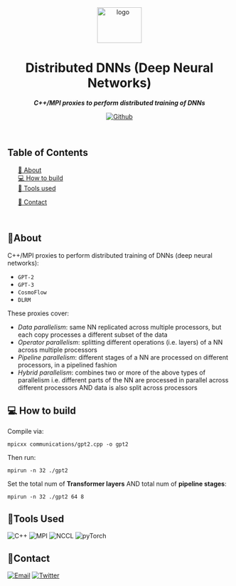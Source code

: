 
<div align="center">

<img src="https://res.cloudinary.com/dnz16usmk/image/upload/v1708598121/dnn.png" alt="logo" width="100" height="80"  />

  <h1 align="center">
        Distributed DNNs (Deep Neural Networks)
    </h1>
    <p align="center"> 
        <i><b>C++/MPI proxies to perform distributed training of DNNs</b></i>
        <br /> 
    </p>

[![Github][github]][github-url]


 </div>

<br/>

## Table of Contents

  <ol>
    <a href="#about">📝 About</a><br/>
    <a href="#how-to-build">💻 How to build</a><br/>
    <a href="#tools-used">🔧 Tools used</a>
        <ul>
        </ul>
    <a href="#contact">👤 Contact</a>
  </ol>

<br/>

## 📝About

C++/MPI proxies to perform distributed training of DNNs (deep neural networks):
- `GPT-2`
- `GPT-3`
- `CosmoFlow`
- `DLRM`

These proxies cover:
- *Data parallelism*: same NN replicated across multiple processors, but each copy processes a different subset of the data
- *Operator parallelism*: splitting different operations (i.e. layers) of a NN across multiple processors
- *Pipeline parallelism*: different stages of a NN are processed on different processors, in a pipelined fashion
- *Hybrid parallelism*: combines two or more of the above types of parallelism i.e. different parts of the NN are processed in parallel across different processors AND data is also split across processors



## 💻 How to build

Compile via:

`mpicxx communications/gpt2.cpp -o gpt2`

Then run:

`mpirun -n 32 ./gpt2`

Set the total num of **Transformer layers** AND total num of **pipeline stages**:

`mpirun -n 32 ./gpt2 64 8`



## 🔧Tools Used

<img
  src="https://img.shields.io/badge/C++-4F4F4F?style=for-the-badge&logo=cplusplus&color=navy"
  alt="C++"
/>
<img
  src="https://img.shields.io/badge/MPI (Message Passing Interface)-40B5A4?style=for-the-badge&color=black"
  alt="MPI"
/>
<img
src="https://img.shields.io/badge/NCCL_(NVIDIA Collective Communications Library)-40B5A4?style=for-the-badge&logo=nvidia&logoColor=ffffff&color=76b900"
alt="NCCL"
/>
<img
src="https://img.shields.io/badge/pyTorch-EE4C2C?style=for-the-badge&logo=pyTorch&logoColor=white&color=EE4C2C"
alt="pyTorch"
/>

## 👤Contact

<!-- Replace placeholders with your actual contact information -->
[![Email][email]][email-url]
[![Twitter][twitter]][twitter-url]

<!-- MARKDOWN LINKS & IMAGES -->
<!-- https://www.markdownguide.org/basic-syntax/#reference-style-links -->

[email]: https://img.shields.io/badge/me@vd7.io-FFCA28?style=for-the-badge&logo=Gmail&logoColor=00bbff&color=black
[email-url]: #
[github]: https://img.shields.io/badge/Github-2496ED?style=for-the-badge&logo=github&logoColor=white&color=black
[github-url]: https://github.com/vdutts7/dnn-distributed
[twitter]: https://img.shields.io/badge/Twitter-FFCA28?style=for-the-badge&logo=Twitter&logoColor=00bbff&color=black
[twitter-url]: https://twitter.com/vdutts7/